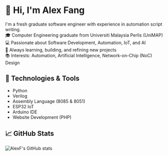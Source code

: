 # 👋 Hi, I'm Alex Fang

I'm a fresh graduate software engineer with experience in automation script writing.  
🎓 Computer Engineering graduate from Universiti Malaysia Perlis (UniMAP)  
💻 Passionate about Software Development, Automation, IoT, and AI  
🚀 Always learning, building, and refining new projects  
📚 Interests: Automation, Artificial Intelligence, Network-on-Chip (NoC) Design

## 🔧 Technologies & Tools
- Python
- Verilog
- Assembly Language (8085 & 8051)
- ESP32 IoT
- Arduino IDE
- Website Development (PHP)

## 📈 GitHub Stats
![AlexF's GitHub stats](https://github-readme-stats.vercel.app/api?username=alexfang01&show_icons=true&theme=radical)

